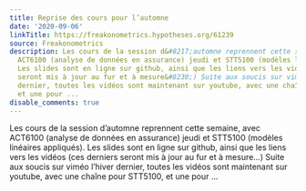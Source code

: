 ```yaml
---
title: Reprise des cours pour l’automne
date: '2020-09-06'
linkTitle: https://freakonometrics.hypotheses.org/61239
source: Freakonometrics
description: Les cours de la session d&#8217;automne reprennent cette semaine, avec
  ACT6100 (analyse de données en assurance) jeudi et STT5100 (modèles linéaires appliqués).
  Les slides sont en ligne sur github, ainsi que les liens vers les vidéos (ces derniers
  seront mis à jour au fur et à mesure&#8230;) Suite aux soucis sur viméo l&#8217;hiver
  dernier, toutes les vidéos sont maintenant sur youtube, avec une chaîne pour STT5100,
  et une pour ...
disable_comments: true
---
```

Les cours de la session d&#8217;automne reprennent cette semaine, avec ACT6100 (analyse de données en assurance) jeudi et STT5100 (modèles linéaires appliqués). Les slides sont en ligne sur github, ainsi que les liens vers les vidéos (ces derniers seront mis à jour au fur et à mesure&#8230;) Suite aux soucis sur viméo l&#8217;hiver dernier, toutes les vidéos sont maintenant sur youtube, avec une chaîne pour STT5100, et une pour ...